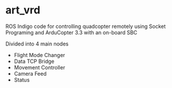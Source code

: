 # art_vrd
ROS Indigo code for controlling quadcopter remotely using Socket Programing and ArduCopter 3.3 with an on-board SBC

Divided into 4 main nodes
- Flight Mode Changer
- Data TCP Bridge
- Movement Controller
- Camera Feed
- Status

